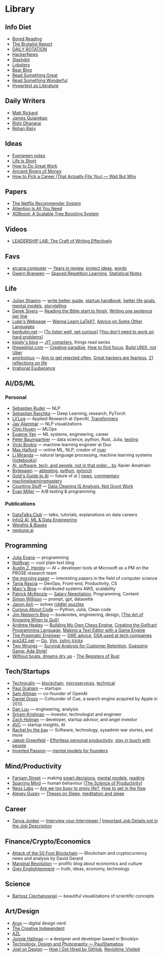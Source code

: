 # Library

## Info Diet

- [Bored Reading](https://boredreading.com/)
- [The Brutalist Report](https://brutalist.report/)
- [DAILY ROTATION](https://www.dailyrotation.com/)
- [HackerNews](https://news.ycombinator.com/)
- [Slashdot](https://slashdot.org/)
- [Lobsters](https://lobste.rs/)
- [Bear Blog](https://bearblog.dev/discover/)
- [Read Something Great](https://www.readsomethinggreat.com/)
- [Read Something Wonderful](https://readsomethingwonderful.com/)
- [Hypertext as Literature](https://hypertext.joodaloop.com/)

## Daily Writers

- [Matt Rickard](https://matt-rickard.com/archive)
- [James Quiambao](https://www.jquiambao.com/archives)
- [Rishi Dhanaraj](https://www.rishi.io/)
- [Rohan Rajiv](https://alearningaday.blog/archives/)

## Ideas

- [Evergreen notes](https://notes.andymatuschak.org/Evergreen_notes)
- [Life is Short](http://www.paulgraham.com/vb.html)
- [How to Do Great Work](http://paulgraham.com/greatwork.html)
- [Ancient Rivers of Money](https://www.ribbonfarm.com/2010/11/05/ancient-rivers-of-money/)
- [How to Pick a Career (That Actually Fits You) — Wait But Why](https://waitbutwhy.com/2018/04/picking-career.html)

## Papers

- [The Netflix Recommender System](https://dl.acm.org/doi/pdf/10.1145/2843948)
- [Attention Is All You Need](https://arxiv.org/abs/1706.03762)
- [XGBoost: A Scalable Tree Boosting System](https://arxiv.org/abs/1603.02754)

## Videos

- [LEADERSHIP LAB: The Craft of Writing Effectively](https://www.youtube.com/watch?app=desktop&v=vtIzMaLkCaM)

## Favs

- [arcana.computer](https://www.arcana.computer/) — [Years in review](https://www.arcana.computer/years), [project ideas](https://www.arcana.computer/catalogs/project-ideas), [words](https://www.arcana.computer/catalogs/words)
- [Gwern Branwen](https://gwern.net/) — [Spaced Repetition Learning](https://gwern.net/spaced-repetition), [Statistical Notes](https://gwern.net/note/statistic)

## Life

- [Julian Shapiro](https://www.julian.com/) — [write better guide](https://www.julian.com/guide/write/intro), [startup handbook](https://www.julian.com/guide/startup/intro), [better life goals](https://www.julian.com/blog/vanity-metrics), [mental models](https://www.julian.com/blog/mental-model-examples), [storytelling](https://www.julian.com/blog/storytelling)
- [Derek Sivers](https://sive.rs/blog) — [Reading the Bible start to finish](https://sive.rs/bible), [Writing one sentence per line](https://sive.rs/1s)
- [Luke's Webpage](https://lukesmith.xyz/articles/) — [Wanna Learn LaTeX?](https://lukesmith.xyz/articles/wanna-learn-latex/), [Advice on Some Other Languages](https://lukesmith.xyz/articles/other-langs/)
- [benkuhn.net](https://www.benkuhn.net/posts/) — [[To listen well, get curious](https://www.benkuhn.net/listen/)] [[You don’t need to work on hard problems](https://www.benkuhn.net/hard/)]
- [kipply's blog](https://kipp.ly/blog/) — [JIT compilers](https://kipp.ly/blog/jits-impls/), things read series
- [thesephist.com](https://thesephist.com/) — [Creative paradise](https://thesephist.com/posts/paradise/), [How to find focus](https://thesephist.com/posts/focus/), [Build UNIX, not Uber](https://thesephist.com/posts/legacy/)
- [amirbolous](http://amirbolous.com/) — [Aim to get rejected often](https://amirbolous.com/posts/rejection/), [Great hackers are fearless](https://amirbolous.com/posts/hackers/), [21 reflections on life](https://amirbolous.com/posts/21/)
- [Irrational Exuberance](https://lethain.com/featured/)

## AI/DS/ML

### Personal

- [Sebastian Ruder](https://ruder.io/) — NLP
- [Sebastian Raschka](https://sebastianraschka.com/blog/index.html) — Deep Learning, research, PyTorch
- [Lil’Log](https://lilianweng.github.io/) — Applied Research at OpenAI, [Transformers](https://lilianweng.github.io/posts/2023-01-27-the-transformer-family-v2/)
- [Jay Alammar](https://jalammar.github.io/) — NLP visualizations
- [Chip Huyen](https://huyenchip.com/blog/) — MLOps
- [Eugene Yan](https://eugeneyan.com/writing/) — ML systems, engineering, career
- [Peter Baumgartner](https://www.peterbaumgartner.com/blog/) — data science, python, Rust, Julia, [testing](https://www.peterbaumgartner.com/blog/testing-for-data-science/)
- [Vicki Boykis](https://vickiboykis.com/) — machine learning engineer at Duo
- [Max Halford](https://maxhalford.github.io/) — online ML, NLP, creator of [river](https://github.com/MaxHalford/taxi-demo-rp-mz-rv-rd-st)
- [Lj Miranda](https://ljvmiranda921.github.io/) — natural language processing, machine learning systems [[notebooks](https://ljvmiranda921.github.io/notebook/)]
- [AI, software, tech, and people, not in that order... by](https://amatriain.net/blog/) Xavier Amatriain
- [Bytepawn](https://bytepawn.com/) — [abtesting](https://bytepawn.com/tag/ab-testing.html), [python](https://bytepawn.com/tag/python.html), [pytorch](https://bytepawn.com/tag/pytorch.html)
- [Gold's Guide to AI](https://goldsguide.com/) — future of ai | [news](https://goldsguide.com/tag/news/), [commentary](https://goldsguide.com/tag/commentary/)
- [machinelearningmastery](http://machinelearningmastery.com/)
- [Counting Stuff](https://counting.substack.com/archive?sort=top) — [Data Cleaning IS Analysis, Not Grunt Work](https://counting.substack.com/p/data-cleaning-is-analysis-not-grunt)
- [Evan Miller](https://www.evanmiller.org/index.html) — A/B testing & programming

### Publications

- [DataTalks.Club](https://datatalks.club/articles.html) — talks, tutorials, explanations on data careers
- [InfoQ AI, ML & Data Engineering](https://www.infoq.com/ai-ml-data-eng/articles/)
- [Weights & Biases](https://wandb.ai/fully-connected?s=08)
- [neptune.ai](https://neptune.ai/blog)

## Programming

- [Julia Evans](https://jvns.ca/) — programming
- [NotRyan](https://blog.notryan.com/) — cool plain text blog
- [Austin Z. Henley](https://austinhenley.com/blog.html) — AI + developer tools at Microsoft as a PM on the PROSE research team
- [the morning paper](https://blog.acolyer.org/) — interesting papers in the field of computer science
- [Tania Rascia](https://www.taniarascia.com/blog) — DevOps, Front-end, Productivity, CS
- [Marc's Blog](https://brooker.co.za/blog/) — distributed systems AWS, scalability
- [Patrick McKenzie](https://www.kalzumeus.com/greatest-hits/) — [Salary Negotiation](https://www.kalzumeus.com/2012/01/23/salary-negotiation/), Programming, Content
- [Simon Willison](https://simonwillison.net/) — prompt, gpt, datasette
- [Jason Ash](https://jtash.vercel.app/) — solves [riddler puzzles](https://fivethirtyeight.com/tag/the-riddler/)
- [Curious About Code](https://davidamos.dev/) — Python, Julia, Clean code
- [Jim Nielsen’s Blog](https://blog.jim-nielsen.com/archive/) — booknotes, engineering, design, [[The Art of Knowing When to Quit](https://blog.jim-nielsen.com/2023/art-of-knowing-when-to-quit/)]
- [Andrew Healey](https://healeycodes.com/articles) — [Building My Own Chess Engine](https://healeycodes.com/building-my-own-chess-engine), [Creating the Golfcart Programming Language](https://healeycodes.com/creating-the-golfcart-programming-language), [Making a Text Editor with a Game Engine](https://healeycodes.com/making-a-text-editor-with-a-game-engine)
- [The Pragmatic Engineer](https://blog.pragmaticengineer.com/tag/popular/) — [SWE advice](https://blog.pragmaticengineer.com/advice-to-myself-when-starting-as-a-software-developer/), [DSA used at tech companies](https://blog.pragmaticengineer.com/data-structures-and-algorithms-i-actually-used-day-to-day/)
- [arp242.net](https://www.arp242.net/) — [Go](https://www.arp242.net/go-easy.html), [Vim](https://www.arp242.net/vim-myths.html), [zshrc tricks](https://www.arp242.net/zshrc.html)
- [Two Wrongs](https://two-wrongs.com/tags) — [Survival Analysis for Customer Retention](https://two-wrongs.com/survival-analysis-for-customer-retention.html), [Guessing Game: Ada Style!](https://two-wrongs.com/guessing-game-ada-style.html)
- [Without boats, dreams dry up](https://without.boats/blog/the-registers-of-rust/) - [The Registers of Rust](https://without.boats/blog/the-registers-of-rust/)

## Tech/Startups

- [Technically](https://technically.substack.com/) — [blockchain](https://technically.substack.com/p/whats-a-blockchain), [microservices](https://technically.substack.com/p/what-are-microservices), [technical](https://technically.substack.com/p/how-do-i-get-more-technical)
- [Paul Graham](http://www.paulgraham.com/articles.html) — startups
- [Sam Altman](https://blog.samaltman.com/archive) — co-founder of OpenAI
- [Daniel Gross](https://dcgross.com/posts.html) — Cofounder of Cue, a search engine acquired by Apple in 2013.
- [Dan Luu](https://danluu.com/) — engineering, analysis
- [Sriram Krishnan](https://sriramk.com/blog) — investor, technologist and engineer
- [Zach Holman](https://zachholman.com/posts) — developer, startup advisor, and angel investor
- [AVC](https://avc.com/archive/) — startup insights, AI
- [Rachel by the bay](https://rachelbythebay.com/w/) — Software, technology, sysadmin war stories, and more
- [Jakob Greenfeld](https://jakobgreenfeld.com/articles/) – [Effortless personal productivity](https://jakobgreenfeld.com/personal-productivity), [stay in touch with people](https://jakobgreenfeld.com/stay-in-touch)
- [Inverted Passion](https://invertedpassion.com/) — [mental models for founders](https://invertedpassion.com/free-book-mental-models-for-startup-founders/)

## Mind/Productivity

- [Farnam Street](https://fs.blog/blog/) — making [smart decisions](https://fs.blog/smart-decisions/), [mental models](https://fs.blog/mental-models/), [reading](https://fs.blog/reading/)
- [Sparring Mind](https://www.sparringmind.com/articles/) — human behaviour [[The Science of Productivity](https://www.sparringmind.com/productivity-science/)]
- [Ness Labs](https://nesslabs.com/articles) — [Are we too busy to enjoy life?](https://nesslabs.com/too-busy-to-enjoy-life), [How to get in the flow](https://nesslabs.com/flow)
- [Alexey Guzey](https://guzey.com/) — [Theses on Sleep](https://guzey.com/theses-on-sleep), [meditation and sleep](https://guzey.com/2022-lessons/)

## Career

- [Tanya Jonker](https://tanyajonker.com/essays/) — [Interview your Interviewer |](https://tanyajonker.com/essays/interview-interviewer) [Important Job Details not in the Job Description](https://tanyajonker.com/essays/job-details)

## Finance/Crypto/Economics

- [Attack of the 50 Foot Blockchain](https://davidgerard.co.uk/blockchain/) — Blockchain and cryptocurrency news and analysis by David Gerard
- [Marginal Revolution](https://marginalrevolution.com/about) — prolific blog about economics and culture
- [Grey Englightenment](https://greyenlightenment.com/) — truth, ideas, economy, technology

## Science

- [Bartosz Ciechanowski](https://ciechanow.ski/) — beautiful visualizations of scientific concepts

## Art/Design

- [Arun](https://arun.is/blog/archive/?listStyle=list&order=new) — digital design nerd
- [The Creative Independent](https://thecreativeindependent.com/)
- [AZL](https://aaronzlewis.com/blog/)
- [Jonnie Hallman](https://destroytoday.com/) — a designer and developer based in Brooklyn
- [Technology, Design and Photography — PaulStamatiou](https://paulstamatiou.com/)
- [Joel on Design](https://joelcalifa.com/blog/) — [How I Got Hired by GitHub](https://joelcalifa.com/blog/how-i-got-hired-by-github/), [Revisiting :Visited](https://joelcalifa.com/blog/revisiting-visited/)

